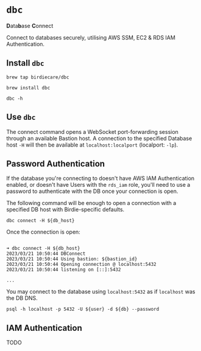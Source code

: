 # `dbc`
**D**ata**b**ase **C**onnect

Connect to databases securely, utilising AWS SSM, EC2 & RDS IAM Authentication.

## Install `dbc`

`brew tap birdiecare/dbc`

`brew install dbc`

`dbc -h`

## Use `dbc`

The connect command opens a WebSocket port-forwarding session through an available Bastion host.
A connection to the specified Database host `-H` will then be available at `localhost:localport` (localport: `-lp`).

## Password Authentication

If the database you're connecting to doesn't have AWS IAM Authentication enabled, or doesn't have Users with the `rds_iam` role, you'll need to use a password to authenticate with the DB once your connection is open.

The following command will be enough to open a connection with a specified DB host with Birdie-specific defaults.

`dbc connect -H ${db_host}`

Once the connection is open:

```

➜ dbc connect -H ${db_host}
2023/03/21 10:50:44 DBConnect
2023/03/21 10:50:44 Using bastion: ${bastion_id}
2023/03/21 10:50:44 Opening connection @ localhost:5432
2023/03/21 10:50:44 listening on [::]:5432

...

```

You may connect to the database using `localhost:5432` as if `localhost` was the DB DNS.

`psql -h localhost -p 5432 -U ${user} -d ${db} --password`

## IAM Authentication

TODO
